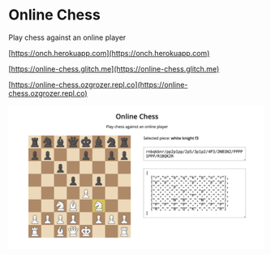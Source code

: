 # Online Chess

Play chess against an online player

[https://onch.herokuapp.com](https://onch.herokuapp.com)

[https://online-chess.glitch.me](https://online-chess.glitch.me)

[https://online-chess.ozgrozer.repl.co](https://online-chess.ozgrozer.repl.co)

<img src="./preview.png" alt="" width="800" />
